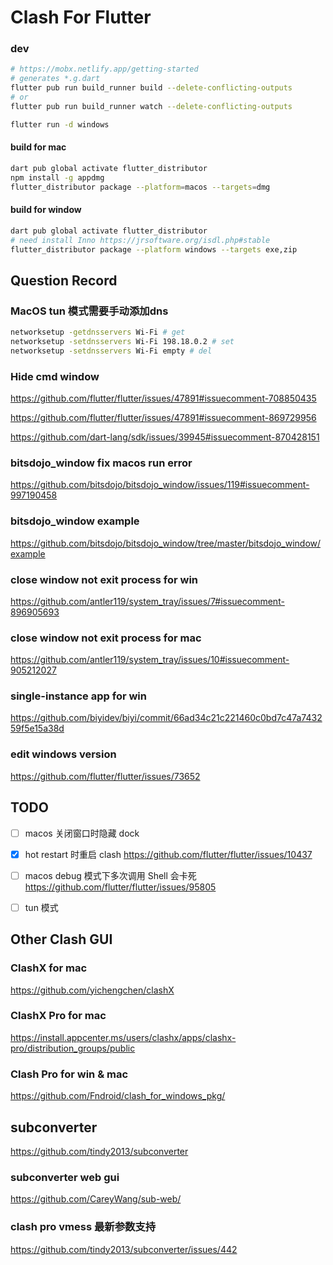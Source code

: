 # Clash For Flutter

### dev

```bash
# https://mobx.netlify.app/getting-started
# generates *.g.dart
flutter pub run build_runner build --delete-conflicting-outputs
# or
flutter pub run build_runner watch --delete-conflicting-outputs

flutter run -d windows
```

#### build for mac

```bash
dart pub global activate flutter_distributor
npm install -g appdmg
flutter_distributor package --platform=macos --targets=dmg
```

#### build for window

```bash
dart pub global activate flutter_distributor
# need install Inno https://jrsoftware.org/isdl.php#stable
flutter_distributor package --platform windows --targets exe,zip
```

## Question Record

### MacOS tun 模式需要手动添加dns
```bash
networksetup -getdnsservers Wi-Fi # get
networksetup -setdnsservers Wi-Fi 198.18.0.2 # set
networksetup -setdnsservers Wi-Fi empty # del
```

### Hide cmd window

https://github.com/flutter/flutter/issues/47891#issuecomment-708850435

https://github.com/flutter/flutter/issues/47891#issuecomment-869729956

https://github.com/dart-lang/sdk/issues/39945#issuecomment-870428151

### bitsdojo_window fix macos run error

https://github.com/bitsdojo/bitsdojo_window/issues/119#issuecomment-997190458

### bitsdojo_window example

https://github.com/bitsdojo/bitsdojo_window/tree/master/bitsdojo_window/example

### close window not exit process for win

https://github.com/antler119/system_tray/issues/7#issuecomment-896905693

### close window not exit process for mac

https://github.com/antler119/system_tray/issues/10#issuecomment-905212027

### single-instance app for win

https://github.com/biyidev/biyi/commit/66ad34c21c221460c0bd7c47a743259f5e15a38d

### edit windows version

https://github.com/flutter/flutter/issues/73652

## TODO

- [ ] macos 关闭窗口时隐藏 dock

- [x] hot restart 时重启 clash
      https://github.com/flutter/flutter/issues/10437

- [ ] macos debug 模式下多次调用 Shell 会卡死
      https://github.com/flutter/flutter/issues/95805

- [ ] tun 模式

## Other Clash GUI

### ClashX for mac

https://github.com/yichengchen/clashX

### ClashX Pro for mac

https://install.appcenter.ms/users/clashx/apps/clashx-pro/distribution_groups/public

### Clash Pro for win & mac

https://github.com/Fndroid/clash_for_windows_pkg/

## subconverter

https://github.com/tindy2013/subconverter

### subconverter web gui

https://github.com/CareyWang/sub-web/

### clash pro vmess 最新参数支持

https://github.com/tindy2013/subconverter/issues/442
